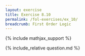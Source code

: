 ```yaml
---
layout: exercise
title: Exercise 8.10
permalink: /fol-exercises/ex_10/
breadcrumb: First Order Logic
---
```


{% include mathjax_support %}

<div><i class="arrow-up loader" data-chapter="fol-exercises" data-exercise="ex_10" data-rating="0"></i></div>
{% include_relative question.md %}
